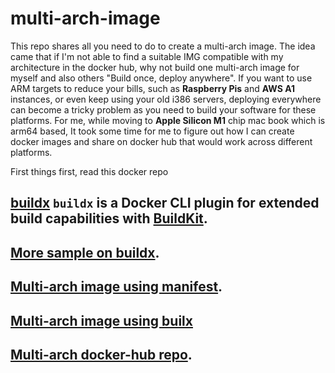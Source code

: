 # multi-arch-image
This repo shares all you need to do to create a multi-arch image. The idea came that if I'm not able to find a suitable IMG compatible with my architecture in the docker hub, why not build one multi-arch image for myself and also others "Build once, deploy anywhere". 
If you want to use ARM targets to reduce your bills, such as **Raspberry Pis** and **AWS A1** instances, or even keep using your old i386 servers, deploying everywhere can become a tricky problem as you need to build your software for these platforms. For me, while moving to **Apple Silicon M1** chip mac book which is arm64 based, It took some time for me to figure out how I can create docker images and share on docker hub that would work across different platforms.

First things first, read this docker repo
## [**buildx**](https://github.com/docker/buildx) `buildx` is a Docker CLI plugin for extended build capabilities with [BuildKit](https://github.com/moby/buildkit). 
## [More sample on buildx](https://medium.com/nttlabs/buildx-multiarch-2c6c2df00ca2).
## [Multi-arch image using manifest](https://www.docker.com/blog/multi-arch-build-and-images-the-simple-way).
## [Multi-arch image using builx](https://medium.com/geekculture/docker-build-with-mac-m1-d668c802ab96)
## [Multi-arch docker-hub repo](https://hub.docker.com/repositories).

